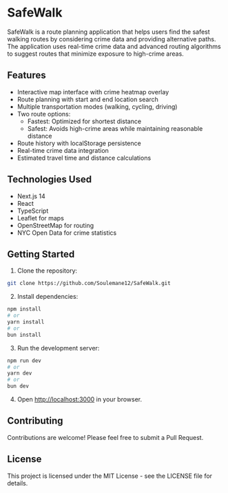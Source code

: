 # SafeWalk

SafeWalk is a route planning application that helps users find the safest walking routes by considering crime data and providing alternative paths. The application uses real-time crime data and advanced routing algorithms to suggest routes that minimize exposure to high-crime areas.

## Features

- Interactive map interface with crime heatmap overlay
- Route planning with start and end location search
- Multiple transportation modes (walking, cycling, driving)
- Two route options:
  - Fastest: Optimized for shortest distance
  - Safest: Avoids high-crime areas while maintaining reasonable distance
- Route history with localStorage persistence
- Real-time crime data integration
- Estimated travel time and distance calculations

## Technologies Used

- Next.js 14
- React
- TypeScript
- Leaflet for maps
- OpenStreetMap for routing
- NYC Open Data for crime statistics

## Getting Started

1. Clone the repository:
```bash
git clone https://github.com/Soulemane12/SafeWalk.git
```

2. Install dependencies:
```bash
npm install
# or
yarn install
# or
bun install
```

3. Run the development server:
```bash
npm run dev
# or
yarn dev
# or
bun dev
```

4. Open [http://localhost:3000](http://localhost:3000) in your browser.

## Contributing

Contributions are welcome! Please feel free to submit a Pull Request.

## License

This project is licensed under the MIT License - see the LICENSE file for details.
